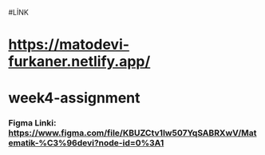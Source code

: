 #LİNK
# https://matodevi-furkaner.netlify.app/
# week4-assignment

### Figma Linki: https://www.figma.com/file/KBUZCtv1lw507YqSABRXwV/Matematik-%C3%96devi?node-id=0%3A1
